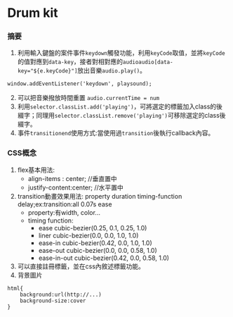 # Drum kit

### 摘要

1. 利用輸入鍵盤的案件事件`keydown`觸發功能，利用`keyCode`取值，並將`keyCode`的值對應到`data-key`，接者對相對應的`audioaudio[data-key="${e.keyCode}"]`放出音樂`audio.play()`。

```
window.addEventListener('keydown', playsound);
```

2. 可以把音樂撥放時間重置 `audio.currentTime = num`
3. 利用`selector.classList.add('playing')`，可將選定的標籤加入class的後綴字；同理用`selector.classList.remove('playing')`可移除選定的class後綴字。
4. 事件`transitionend`使用方式:當使用過`transition`後執行callback內容。

### CSS概念

1. flex基本用法:
	- align-items : center; //垂直置中
	- justify-content:center; //水平置中
2. transition動畫效果用法: property duration timing-function delay;ex:transition:all 0.07s ease
	- property:有width, color...
	- timing function:
		- ease cubic-bezier(0.25, 0.1, 0.25, 1.0)
		- liner cubic-bezier(0.0, 0.0, 1.0, 1.0)
		- ease-in cubic-bezier(0.42, 0.0, 1.0, 1.0)
		- ease-out cubic-bezier(0.0, 0.0, 0.58, 1.0)
		- ease-in-out cubic-bezier(0.42, 0.0, 0.58, 1.0)
3. 可以直接註冊標籤，並在css內敘述標籤功能。
4. 背景圖片

```
html{
	background:url(http://...)
    background-size:cover
}
```